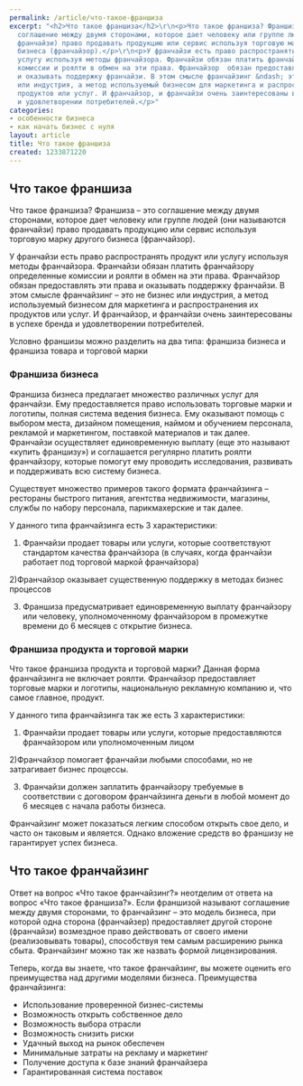 ```yaml
---
permalink: /article/что-такое-франшиза
excerpt: "<h2>Что такое франшиза</h2>\r\n<p>Что такое франшиза? Франшиза &ndash; это
  соглашение между двумя сторонами, которое дает человеку или группе людей (они называются
  франчайзи) право продавать продукцию или сервис используя торговую марку другого
  бизнеса (франчайзор).</p>\r\n<p>У франчайзи есть право распространять продукт или
  услугу используя методы франчайзора. Франчайзи обязан платить франчайзору определенные
  комиссии и роялти в обмен на эти права. Франчайзор  обязан предоставлять эти права
  и оказывать поддержку франчайзи. В этом смысле франчайзинг &ndash; это не бизнес
  или индустрия, а метод используемый бизнесом для маркетинга и распространения их
  продуктов или услуг. И франчайзор, и франчайзи очень заинтересованы в успехе бренда
  и удовлетворении потребителей.</p>"
categories:
- особенности бизнеса
- как начать бизнес с нуля
layout: article
title: Что такое франшиза
created: 1233871220
---
```

## Что такое франшиза ##

Что такое франшиза? Франшиза – это соглашение между двумя сторонами, которое дает человеку или группе людей (они называются франчайзи) право продавать продукцию или сервис используя торговую марку другого бизнеса (франчайзор).

У франчайзи есть право распространять продукт или услугу используя методы франчайзора. Франчайзи обязан платить франчайзору определенные комиссии и роялти в обмен на эти права. Франчайзор обязан предоставлять эти права и оказывать поддержку франчайзи. В этом смысле франчайзинг – это не бизнес или индустрия, а метод используемый бизнесом для маркетинга и распространения их продуктов или услуг. И франчайзор, и франчайзи очень заинтересованы в успехе бренда и удовлетворении потребителей.

Условно франшизы можно разделить на два типа: франшиза бизнеса и франшиза товара и торговой марки

### Франшиза бизнеса ###

Франшиза бизнеса предлагает множество различных услуг для франчайзи. Ему предоставляется право использовать торговые марки и логотипы, полная система ведения бизнеса. Ему оказывают помощь с выбором места, дизайном помещения, наймом и обучением персонала, рекламой и маркетингом, поставкой материалов и так далее. Франчайзи осуществляет единовременную выплату (еще это называют «купить франшизу») и соглашается регулярно платить роялти франчайзору, которые помогут ему проводить исследования, развивать и поддерживать всю систему бизнеса.

Существует множество примеров такого формата франчайзинга – рестораны быстрого питания, агентства недвижимости, магазины, службы по набору персонала, парикмахерские и так далее.

У данного типа франчайзинга есть 3 характеристики:

1) Франчайзи продает товары или услуги, которые соответствуют стандартом качества франчайзора (в случаях, когда франчайзи работает под торговой маркой франчайзора)

2)Франчайзор оказывает существенную поддержку в методах бизнес процессов

3) Франшиза предусматривает единовременную выплату франчайзору или человеку, уполномоченному франчайзором в промежутке времени до 6 месяцев с открытие бизнеса.

### Франшиза продукта и торговой марки ###

Что такое франшиза продукта и торговой марки? Данная форма франчайзинга не включает роялти. Франчайзор предоставляет торговые марки и логотипы, национальную рекламную компанию и, что самое главное, продукт.

У данного типа франчайзинга так же есть 3 характеристики:

1) Франчайзи продает товары или услуги, которые предоставляются франчайзором или уполномоченным лицом

2)Франчайзор помогает франчайзи любыми способами, но не затрагивает бизнес процессы.

3) Франчайзи должен заплатить франчайзору требуемые в соответствии с договором франчайзинга деньги в любой момент до 6 месяцев с начала работы бизнеса.

Франчайзинг может показаться легким способом открыть свое дело, и часто он таковым и является. Однако вложение средств во франшизу не гарантирует успех бизнеса.

## Что такое франчайзинг ##

Ответ на вопрос «Что такое франчайзинг?» неотделим от ответа на вопрос «Что такое франшиза?». Если франшизой называют соглашение между двумя сторонами, то франчайзинг – это модель бизнеса, при которой одна сторона (франчайзер) предоставляет другой стороне (франчайзи) возмездное право действовать от своего имени (реализовывать товары), способствуя тем самым расширению рынка сбыта. Франчайзинг можно так же назвать формой лицензирования.

Теперь, когда вы знаете, что такое франчайзинг, вы можете оценить его преимущества над другими моделями бизнеса. Преимущества франчайзинга:

 *  Использование проверенной бизнес-системы
 *  Возможность открыть собственное дело
 *  Возможность выбора отрасли
 *  Возможность снизить риски
 *  Удачный выход на рынок обеспечен
 *  Минимальные затраты на рекламу и маркетинг
 *  Получение доступа к базе знаний франчайзера
 *  Гарантированная система поставок
